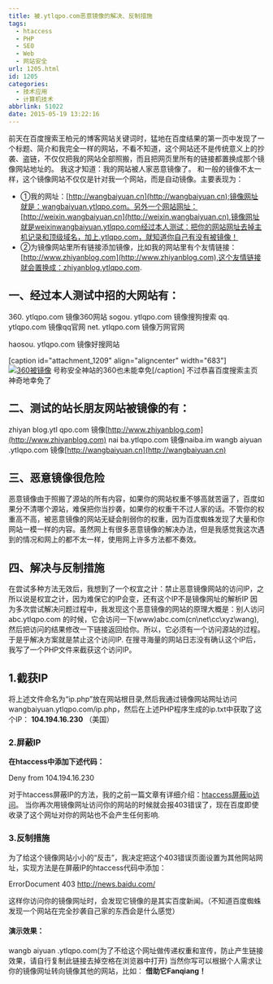 ```yaml
---
title: 被.ytlqpo.com恶意镜像的解决、反制措施
tags:
  - htaccess
  - PHP
  - SEO
  - Web
  - 网站安全
url: 1205.html
id: 1205
categories:
  - 技术应用
  - 计算机技术
abbrlink: 51022
date: 2015-05-19 13:22:16
---
```


前天在百度搜索王柏元的博客网站关键词时，猛地在百度结果的第一页中发现了一个标题、简介和我完全一样的网站，不看不知道，这个网站还不是传统意义上的抄袭、盗链，不仅仅把我的网站全部照搬，而且把网页里所有的链接都置换成那个镜像网站地址的。 我这才知道：我的网站被人家恶意镜像了。 和一般的镜像不太一样，这个镜像网站不仅仅是针对我一个网站，而是自动镜像。主要表现为：

*   ①我的网址：[http://wangbaiyuan.cn](http://wangbaiyuan.cn);镜像网址就是：wangbaiyuan.ytlqpo.com。另外一个网站网址：[http://weixin.wangbaiyuan.cn](http://weixin.wangbaiyuan.cn),镜像网址就是weixinwangbaiyuan.ytlqpo.com经过本人测试：把你的网站网址去掉主机记录和顶级域名，加上.ytlqpo.com，就知道你自己有没有被镜像！
*   ②为镜像网站里所有链接添加镜像，比如我的网站里有个友情链接：[http://www.zhiyanblog.com](http://www.zhiyanblog.com),这个友情链接就会置换成：zhiyanblog.ytlqpo.com.

一、经过本人测试中招的大网站有：
----------------

360\. ytlqpo.com 镜像360网站 sogou. ytlqpo.com 镜像搜狗搜索 qq. ytlqpo.com 镜像qq官网 net. ytlqpo.com 镜像万网官网

haosou. ytlqpo.com 镜像好搜网站

\[caption id="attachment_1209" align="aligncenter" width="683"\][![360被镜像](http://wangbaiyuan.cn/wp-content/uploads/2015/05/wangbaiyuan.cn_2015-05-19_09-21-30.jpg)](http://wangbaiyuan.cn/wp-content/uploads/2015/05/wangbaiyuan.cn_2015-05-19_09-21-30.jpg) 号称安全神站的360也未能幸免\[/caption\] 不过恭喜百度搜索主页神奇地幸免了

二、测试的站长朋友网站被镜像的有：
-----------------

zhiyan blog.ytl qpo.com 镜像[http://www.zhiyanblog.com](http://www.zhiyanblog.com) nai ba.ytlqpo.com 镜像naiba.im wangb aiyuan .ytlqpo.com 镜像[http://wangbaiyuan.cn](http://wangbaiyuan.cn)

三、恶意镜像很危险
---------

恶意镜像由于照搬了源站的所有内容，如果你的网站权重不够高就苦逼了，百度如果分不清哪个源站，难保把你当抄袭，如果你的权重干不过人家的话。不管你的权重高不高，被恶意镜像的网站无疑会削弱你的权重，因为百度蜘蛛发现了大量和你网站一模一样的内容。虽然网上有很多恶意镜像的解决办法，但是我感觉我这次遇到的情况和网上的都不太一样，使用网上许多方法都不奏效。

四、解决与反制措施
---------

在尝试多种方法无效后，我想到了一个权宜之计：禁止恶意镜像网站的访问IP，之所以说是权宜之计，因为难保它的IP会变，还有这个IP不是镜像网址的解析IP 因为多次尝试解决问题过程中，我发现这个恶意镜像的网站的原理大概是：别人访问abc.ytlqpo.com 的时候，它会访问一下(www)abc.com(cn\\net\\cc\\xyz\\wang),然后把访问的结果修改一下链接返回给你。所以，它必须有一个访问源站的过程。于是乎解决方案就是禁止这个访问IP. 在搜寻海量的网站日志没有确认这个IP后，我写了一个PHP文件来截获这个访问IP。

1.截获IP
------

<?
$file = "ip.txt";//保存的文件名
$ip = $\_SERVER\['REMOTE\_ADDR'\];
$handle = fopen($file, 'a');
fwrite($handle, "IP Address: ");
fwrite($handle, "$ip");
fwrite($handle, "\\n");
fclose($handle);
?>

将上述文件命名为“ip.php”放在网站根目录,然后我通过镜像网站网址访问wangbaiyuan.ytlqpo.com/ip.php，然后在上述PHP程序生成的ip.txt中获取了这个IP： **104.194.16.230** （美国）

### 2.屏蔽IP

**在htaccess中添加下述代码：**

Deny from 104.194.16.230

对于htaccess屏蔽IP的方法，我的之前一篇文章有详细介绍：[htaccess屏蔽ip访问](http://wangbaiyuan.cn/web-hosting-how-to-block-specified-ip-or-network-segments.html)。 当你再次用镜像网址访问你的网站的时候就会报403错误了，现在百度即使收录了这个网址对你的网站也不会产生任何影响.

### 3.反制措施

为了给这个镜像网站小小的“反击”，我决定把这个403错误页面设置为其他网站网址，实现方法是在屏蔽IP的htaccess代码中添加：

ErrorDocument 403 http://news.baidu.com/

这样你访问你的镜像网址时，会发现它镜像的是其实百度新闻。（不知道百度蜘蛛发现一个网站在完全抄袭自己家的东西会是什么感觉）

#### 演示效果：

wangb aiyuan .ytlqpo.com(为了不给这个网址做传递权重和宣传，防止产生链接效果，请自行复制此链接去掉空格在浏览器中打开) 当然你写可以根据个人需求让你的镜像网址转向镜像其他的网站，比如： **借助它Fanqiang！**